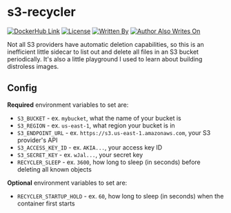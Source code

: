 # s3-recycler
[![DockerHub Link](https://img.shields.io/docker/pulls/tweedge/s3-recycler)](https://hub.docker.com/repository/docker/tweedge/s3-recycler)
[![License](https://img.shields.io/github/license/tweedge/s3-recycler)](https://github.com/tweedge/s3-recycler)
[![Written By](https://img.shields.io/badge/written%20by-some%20nerd-red.svg)](https://chris.partridge.tech)
[![Author Also Writes On](https://img.shields.io/mastodon/follow/108210086817505115?domain=https%3A%2F%2Fcybersecurity.theater)](https://cybersecurity.theater/@tweedge)

Not all S3 providers have automatic deletion capabilities, so this is an inefficient little sidecar to list out and delete all files in an S3 bucket periodically. It's also a little playground I used to learn about building distroless images.

## Config

**Required** environment variables to set are:

* `S3_BUCKET` - ex. `mybucket`, what the name of your bucket is
* `S3_REGION` - ex. `us-east-1`, what region your bucket is in
* `S3_ENDPOINT_URL` - ex. `https://s3.us-east-1.amazonaws.com`, your S3 provider's API
* `S3_ACCESS_KEY_ID` - ex. `AKIA...`, your access key ID
* `S3_SECRET_KEY` - ex. `wJal...`, your secret key
* `RECYCLER_SLEEP` - ex. `3600`, how long to sleep (in seconds) before deleting all known objects

**Optional** environment variables to set are:

* `RECYCLER_STARTUP_HOLD` - ex. `60`, how long to sleep (in seconds) when the container first starts